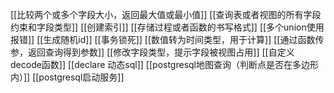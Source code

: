 [[比较两个或多个字段大小，返回最大值或最小值]]
[[查询表或者视图的所有字段约束和字段类型]]
[[创建索引]]
[[存储过程或者函数的书写格式]]
[[多个union使用报错]]
[[生成随机id]]
[[事务锁死]]
[[数值转为时间类型，用于计算]]
[[通过函数传参，返回查询得到参数]]
[[修改字段类型，提示字段被视图占用]]
[[自定义decode函数]]
[[declare 动态sql]]
[[postgresql地图查询（判断点是否在多边形内）]]
[[postgresql启动服务]]